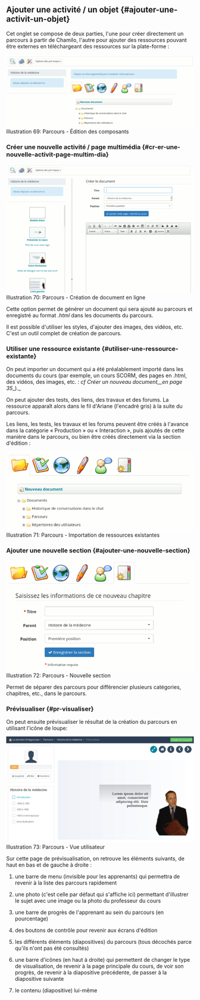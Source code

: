 ## Ajouter une activité / un objet {#ajouter-une-activit-un-objet}

Cet onglet se compose de deux parties, l&#039;une pour créer directement un parcours à partir de Chamilo, l&#039;autre pour ajouter des ressources pouvant être externes en téléchargeant des ressources sur la plate-forme :

![](../assets/image116.png)Illustration 69: Parcours - Édition des composants

### Créer une nouvelle activité / page multimédia {#cr-er-une-nouvelle-activit-page-multim-dia}

![](../assets/image117.png)Illustration 70: Parcours - Création de document en ligne

Cette option permet de générer un document qui sera ajouté au parcours et enregistré au format _.html_ dans les documents du parcours.

Il est possible d&#039;utiliser les styles, d&#039;ajouter des images, des vidéos, etc. C&#039;est un outil complet de création de parcours.

### Utiliser une ressource existante {#utiliser-une-ressource-existante}

On peut importer un document qui a été préalablement importé dans les documents du cours (par exemple, un cours SCORM, des pages en .html, des vidéos, des images, etc. : _cf_ _Créer un nouveau document__en page_ _35__)._

On peut ajouter des tests, des liens, des travaux et des forums. La ressource apparaît alors dans le fil d&#039;Ariane (l&#039;encadré gris) à la suite du parcours.

Les liens, les tests, les travaux et les forums peuvent être créés à l&#039;avance dans la catégorie « Production » ou « Interaction », puis ajoutés de cette manière dans le parcours, ou bien être créés directement via la section d&#039;édition :

![](../assets/image118.png)Illustration 71: Parcours - Importation de ressources existantes

### Ajouter une nouvelle section {#ajouter-une-nouvelle-section}

![](../assets/image119.png)Illustration 72: Parcours - Nouvelle section

Permet de séparer des parcours pour différencier plusieurs catégories, chapitres, etc., dans le parcours.

### Prévisualiser {#pr-visualiser}

On peut ensuite prévisualiser le résultat de la création du parcours en utilisant l&#039;icône de loupe:

![](../assets/image120.png)Illustration 73: Parcours - Vue utilisateur

Sur cette page de prévisualisation, on retrouve les éléments suivants, de haut en bas et de gauche à droite :

1.  une barre de menu (invisible pour les apprenants) qui permettra de revenir à la liste des parcours rapidement

2.  une photo (c&#039;est celle par défaut qui s&#039;affiche ici) permettant d&#039;illustrer le sujet avec une image ou la photo du professeur du cours

3.  une barre de progrès de l&#039;apprenant au sein du parcours (en pourcentage)

4.  des boutons de contrôle pour revenir aux écrans d&#039;édition

5.  les différents éléments (diapositives) du parcours (tous décochés parce qu&#039;ils n&#039;ont pas été consultés)

6.  une barre d&#039;icônes (en haut à droite) qui permettent de changer le type de visualisation, de revenir à la page principale du cours, de voir son progrès, de revenir à la diapositive précédente, de passer à la diapositive suivante

7.  le contenu (diapositive) lui-même